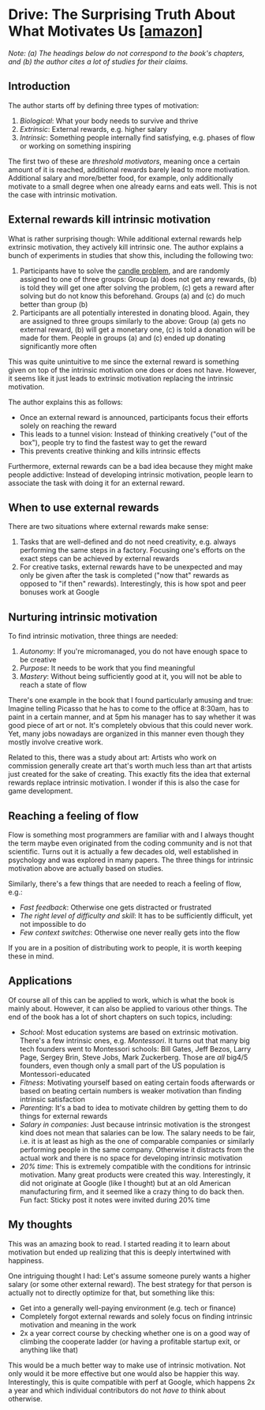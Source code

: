 # Drive: The Surprising Truth About What Motivates Us [[amazon]](https://www.amazon.com/Drive-Surprising-Truth-About-Motivates-ebook/dp/B004P1JDJO)

*Note: (a) The headings below do not correspond to the book's chapters, and (b) the author cites a lot of studies for their claims.*

## Introduction

The author starts off by defining three types of motivation:

1. *Biological*: What your body needs to survive and thrive
2. *Extrinsic*: External rewards, e.g. higher salary
3. *Intrinsic*: Something people internally find satisfying, e.g. phases of flow or working on something inspiring

The first two of these are *threshold motivators*, meaning once a certain amount of it is reached, additional rewards barely lead to more motivation.
Additional salary and more/better food, for example, only additionally motivate to a small degree when one already earns and eats well.
This is not the case with intrinsic motivation.

## External rewards kill intrinsic motivation

What is rather surprising though: While additional external rewards help extrinsic motivation, they actively kill intrinsic one.
The author explains a bunch of experiments in studies that show this, including the following two:

1. Participants have to solve the [candle problem](https://en.wikipedia.org/wiki/Candle_problem), and are randomly assigned to one of three groups: Group (a) does not get any rewards, (b) is told they will get one after solving the problem, (c) gets a reward after solving but do not know this beforehand. Groups (a) and (c) do much better than group (b)
2. Participants are all potentially interested in donating blood. Again, they are assigned to three groups similarly to the above: Group (a) gets no external reward, (b) will get a monetary one, (c) is told a donation will be made for them. People in groups (a) and (c) ended up donating significantly more often

This was quite unintuitive to me since the external reward is something given on top of the intrinsic motivation one does or does not have.
However, it seems like it just leads to extrinsic motivation replacing the intrinsic motivation.

The author explains this as follows:
- Once an external reward is announced, participants focus their efforts solely on reaching the reward
- This leads to a tunnel vision: Instead of thinking creatively ("out of the box"), people try to find the fastest way to get the reward
- This prevents creative thinking and kills intrinsic effects

Furthermore, external rewards can be a bad idea because they might make people addictive:
Instead of developing intrinsic motivation, people learn to associate the task with doing it for an external reward.

## When to use external rewards

There are two situations where external rewards make sense:

1. Tasks that are well-defined and do not need creativity, e.g. always performing the same steps in a factory. Focusing one's efforts on the exact steps can be achieved by external rewards
2. For creative tasks, external rewards have to be unexpected and may only be given after the task is completed ("now that" rewards as opposed to "if then" rewards). Interestingly, this is how spot and peer bonuses work at Google

## Nurturing intrinsic motivation

To find intrinsic motivation, three things are needed:

1. *Autonomy*: If you're micromanaged, you do not have enough space to be creative
2. *Purpose*: It needs to be work that you find meaningful
3. *Mastery*: Without being sufficiently good at it, you will not be able to reach a state of flow

There's one example in the book that I found particularly amusing and true:
Imagine telling Picasso that he has to come to the office at 8:30am, has to paint in a certain manner, and at 5pm his manager has to say whether it was good piece of art or not.
It's completely obvious that this could never work.
Yet, many jobs nowadays are organized in this manner even though they mostly involve creative work.

Related to this, there was a study about art:
Artists who work on commission generally create art that's worth much less than art that artists just created for the sake of creating.
This exactly fits the idea that external rewards replace intrinsic motivation.
I wonder if this is also the case for game development.

## Reaching a feeling of flow

Flow is something most programmers are familiar with and I always thought the term maybe even originated from the coding community and is not that scientific.
Turns out it is actually a few decades old, well established in psychology and was explored in many papers.
The three things for intrinsic motivation above are actually based on studies.

Similarly, there's a few things that are needed to reach a feeling of flow, e.g.:

- *Fast feedback*: Otherwise one gets distracted or frustrated
- *The right level of difficulty and skill*: It has to be sufficiently difficult, yet not impossible to do
- *Few context switches*: Otherwise one never really gets into the flow

If you are in a position of distributing work to people, it is worth keeping these in mind.

## Applications

Of course all of this can be applied to work, which is what the book is mainly about.
However, it can also be applied to various other things.
The end of the book has a lot of short chapters on such topics, including:

- *School*: Most education systems are based on extrinsic motivation. There's a few intrinsic ones, e.g. *Montessori*. It turns out that many big tech founders went to Montessori schools: Bill Gates, Jeff Bezos, Larry Page, Sergey Brin, Steve Jobs, Mark Zuckerberg. Those are *all* big4/5 founders, even though only a small part of the US population is Montessori-educated
- *Fitness*: Motivating yourself based on eating certain foods afterwards or based on beating certain numbers is weaker motivation than finding intrinsic satisfaction
- *Parenting*: It's a bad to idea to motivate children by getting them to do things for external rewards
- *Salary in companies*: Just because intrinsic motivation is the strongest kind does not mean that salaries can be low. The salary needs to be fair, i.e. it is at least as high as the one of comparable companies or similarly performing people in the same company. Otherwise it distracts from the actual work and there is no space for developing intrinsic motivation
- *20% time*: This is extremely compatible with the conditions for intrinsic motivation. Many great products were created this way. Interestingly, it did not originate at Google (like I thought) but at an old American manufacturing firm, and it seemed like a crazy thing to do back then. Fun fact: Sticky post it notes were invited during 20% time

## My thoughts

This was an amazing book to read.
I started reading it to learn about motivation but ended up realizing that this is deeply intertwined with happiness.

One intriguing thought I had:
Let's assume someone purely wants a higher salary (or some other external reward).
The best strategy for that person is actually not to directly optimize for that, but something like this:

- Get into a generally well-paying environment (e.g. tech or finance)
- Completely forgot external rewards and solely focus on finding intrinsic motivation and meaning in the work
- 2x a year correct course by checking whether one is on a good way of climbing the cooperate ladder (or having a profitable startup exit, or anything like that)

This would be a much better way to make use of intrinsic motivation.
Not only would it be more effective but one would also be happier this way.
Interestingly, this is quite compatible with perf at Google, which happens 2x a year and which individual contributors do not *have to* think about otherwise.
